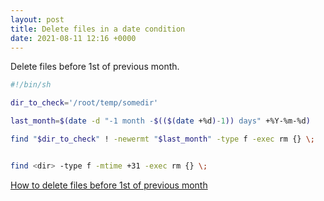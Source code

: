 ```yaml
---
layout: post
title: Delete files in a date condition
date: 2021-08-11 12:16 +0000
---
```


Delete files before 1st of previous month.

```bash
#!/bin/sh

dir_to_check='/root/temp/somedir'

last_month=$(date -d "-1 month -$(($(date +%d)-1)) days" +%Y-%m-%d)

find "$dir_to_check" ! -newermt "$last_month" -type f -exec rm {} \;
```


```bash

find <dir> -type f -mtime +31 -exec rm {} \;

```


[How to delete files before 1st of previous month](https://unix.stackexchange.com/questions/426546/how-to-delete-files-before-1st-of-previous-month)